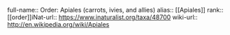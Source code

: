 

full-name:: Order: Apiales (carrots, ivies, and allies)
alias:: [[Apiales]]
rank:: [[order]]iNat-url:: https://www.inaturalist.org/taxa/48700
wiki-url:: http://en.wikipedia.org/wiki/Apiales